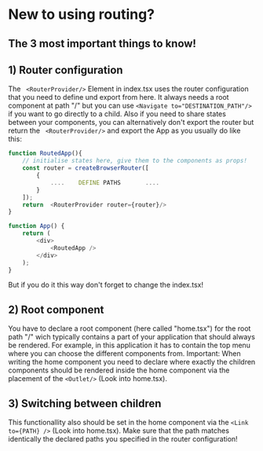 # New to using routing?

## The 3 most important things to know!

## 1) Router configuration 

The ```` <RouterProvider/>```` Element in index.tsx uses the router configuration that you need to define und export from here.
It always needs a root component at path "/" but you can use ````<Navigate to="DESTINATION_PATH"/> ````  if you want to go directly to a child.
Also if you need to share states between your components, you can alternatively don't export the router but return the ```` <RouterProvider/>```` and export the App as you usually do like this:
````typescript
function RoutedApp(){
    // initialise states here, give them to the components as props!
    const router = createBrowserRouter([
        {
            ....    DEFINE PATHS       ....
        }
    ]);
    return  <RouterProvider router={router}/>
}

function App() {
    return (
        <div>
            <RoutedApp />
        </div>
    );
}
````

But if you do it this way don't forget to change the index.tsx!


##  2)  Root component

You have to declare a root component (here called "home.tsx") for the root path "/" wich typically contains a part of your application that should always be rendered.
For example, in this application it has to contain the top menu where you can choose the different components from.
Important: When writing the home component you need to declare where exactly the children components should be rendered inside the home component via the placement of the ````<Outlet/>````  (Look into home.tsx).


## 3) Switching between children

This functionallity also should be set in the home component via the `````<Link to={PATH} />````` (Look into home.tsx).
Make sure that the path matches identically the declared paths you specified in the router configuration!
